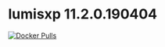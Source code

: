 lumisxp 11.2.0.190404
=====================

[![Docker Pulls](https://img.shields.io/docker/pulls/jeduoliveira/lumisportal-stack.svg)](https://cloud.docker.com/u/jeduoliveira/repository/docker/jeduoliveira/lumisportal-stack)